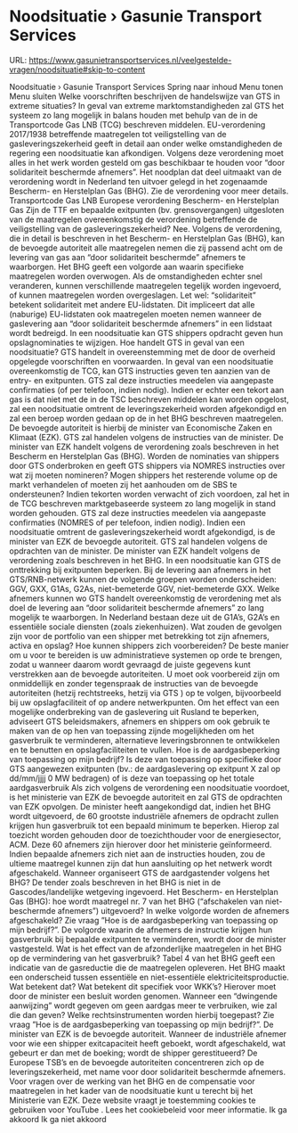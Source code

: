 # Noodsituatie › Gasunie Transport Services

URL: https://www.gasunietransportservices.nl/veelgestelde-vragen/noodsituatie#skip-to-content

Noodsituatie › Gasunie Transport Services
Spring naar inhoud
Menu tonen
Menu sluiten
Welke voorschriften beschrijven de handelswijze van GTS in extreme situaties?
In geval van extreme marktomstandigheden zal
GTS
het
systeem
zo lang mogelijk in balans houden met behulp van de in de
Transportcode
Gas
LNB
(TCG) beschreven middelen.
EU-verordening 2017/1938 betreffende maatregelen tot veiligstelling van de gasleveringszekerheid
geeft in detail aan onder welke omstandigheden de regering een noodsituatie kan afkondigen. Volgens deze verordening moet alles in het werk worden gesteld om
gas
beschikbaar te houden voor “door solidariteit beschermde afnemers”. Het noodplan dat deel uitmaakt van de verordening wordt in Nederland ten uitvoer gelegd in het zogenaamde Bescherm- en Herstelplan
Gas
(BHG). Zie de verordening voor meer details.
Transportcode Gas LNB
Europese verordening
Bescherm- en Herstelplan Gas
Zijn de TTF en bepaalde exitpunten (bv. grensovergangen) uitgesloten van de maatregelen overeenkomstig de verordening betreffende de veiligstelling van de gasleveringszekerheid?
Nee. Volgens de verordening, die in detail is beschreven in het Bescherm- en Herstelplan
Gas
(BHG), kan de bevoegde autoriteit alle maatregelen nemen die zij passend acht om de
levering
van
gas
aan “door solidariteit beschermde” afnemers te waarborgen. Het BHG geeft een volgorde aan waarin specifieke maatregelen worden overwogen. Als de omstandigheden echter snel veranderen, kunnen verschillende maatregelen tegelijk worden ingevoerd, of kunnen maatregelen worden overgeslagen. Let wel: “solidariteit” betekent solidariteit met andere EU-lidstaten. Dit impliceert dat alle (naburige) EU-lidstaten ook maatregelen moeten nemen wanneer de gaslevering aan “door solidariteit beschermde afnemers” in een lidstaat wordt bedreigd.
In een noodsituatie kan GTS shippers opdracht geven hun opslagnominaties te wijzigen. Hoe handelt GTS in geval van een noodsituatie?
GTS
handelt in overeenstemming met de door de overheid opgelegde voorschriften en voorwaarden. In geval van een noodsituatie overeenkomstig de TCG, kan
GTS
instructies geven ten aanzien van de entry- en exitpunten.
GTS
zal deze instructies meedelen via aangepaste confirmaties (of per telefoon, indien nodig). Indien er echter een tekort aan
gas
is dat niet met de in de TSC beschreven middelen kan worden opgelost, zal een noodsituatie omtrent de leveringszekerheid worden afgekondigd en zal een beroep worden gedaan op de in het BHG beschreven maatregelen. De bevoegde autoriteit is hierbij de minister van Economische Zaken en Klimaat (EZK).
GTS
zal handelen volgens de instructies van de minister. De minister van EZK handelt volgens de verordening zoals beschreven in het Bescherm en Herstelplan
Gas
(BHG).
Worden de nominaties van shippers door GTS onderbroken en geeft GTS shippers via NOMRES instructies over wat zij moeten nomineren? Mogen shippers het resterende volume op de markt verhandelen of moeten zij het aanhouden om de SBS te ondersteunen?
Indien tekorten worden verwacht of zich voordoen, zal het in de TCG beschreven marktgebaseerde
systeem
zo lang mogelijk in stand worden gehouden.
GTS
zal deze instructies meedelen via aangepaste confirmaties (NOMRES of per telefoon, indien nodig). Indien een noodsituatie omtrent de gasleveringszekerheid wordt afgekondigd, is de minister van EZK de bevoegde autoriteit.
GTS
zal handelen volgens de opdrachten van de minister. De minister van EZK handelt volgens de verordening zoals beschreven in het BHG.
In een noodsituatie kan GTS de onttrekking bij exitpunten beperken. Bij de levering aan afnemers in het GTS/RNB-netwerk kunnen de volgende groepen worden onderscheiden: GGV, GXX, G1As, G2As, niet-bemeterde GGV, niet-bemeterde GXX. Welke afnemers kunnen wo
GTS
handelt overeenkomstig de verordening met als doel de
levering
aan “door solidariteit beschermde afnemers” zo lang mogelijk te waarborgen. In Nederland bestaan deze uit de G1A’s, G2A’s en essentiële sociale diensten (zoals ziekenhuizen).
Wat zouden de gevolgen zijn voor de portfolio van een shipper met betrekking tot zijn afnemers, activa en opslag? Hoe kunnen shippers zich voorbereiden?
De beste manier om u voor te bereiden is uw administratieve systemen op orde te brengen, zodat u wanneer daarom wordt gevraagd de juiste gegevens kunt verstrekken aan de bevoegde autoriteiten. U moet ook voorbereid zijn om onmiddellijk en zonder tegenspraak de instructies van de bevoegde autoriteiten (hetzij rechtstreeks, hetzij via
GTS
) op te volgen, bijvoorbeeld bij uw opslagfaciliteit of op andere netwerkpunten.
Om het effect van een mogelijke onderbreking van de gaslevering uit Rusland te beperken, adviseert
GTS
beleidsmakers, afnemers en shippers om ook gebruik te maken van de op hen van toepassing zijnde mogelijkheden om het gasverbruik te verminderen, alternatieve leveringsbronnen te ontwikkelen en te benutten en opslagfaciliteiten te vullen.
Hoe is de aardgasbeperking van toepassing op mijn bedrijf? Is deze van toepassing op specifieke door GTS aangewezen exitpunten (bv.: de aardgaslevering op exitpunt X zal op dd/mm/jjjj 0 MW bedragen) of is deze van toepassing op het totale aardgasverbruik
Als zich volgens de verordening een noodsituatie voordoet, is het ministerie van EZK de bevoegde autoriteit en zal
GTS
de opdrachten van EZK opvolgen. De minister heeft aangekondigd dat, indien het BHG wordt uitgevoerd, de 60 grootste industriële afnemers de opdracht zullen krijgen hun gasverbruik tot een bepaald minimum te beperken. Hierop zal toezicht worden gehouden door de toezichthouder voor de energiesector, ACM. Deze 60 afnemers zijn hierover door het ministerie geïnformeerd. Indien bepaalde afnemers zich niet aan de instructies houden, zou de ultieme maatregel kunnen zijn dat hun
aansluiting
op het netwerk wordt afgeschakeld.
Wanneer organiseert GTS de aardgastender volgens het BHG?
De tender zoals beschreven in het BHG is niet in de Gascodes/landelijke wetgeving ingevoerd.
Het Bescherm- en Herstelplan Gas (BHG): hoe wordt maatregel nr. 7 van het BHG (“afschakelen van niet-beschermde afnemers”) uitgevoerd? In welke volgorde worden de afnemers afgeschakeld?
Zie vraag ”Hoe is de aardgasbeperking van toepassing op mijn bedrijf?”. De volgorde waarin de afnemers de instructie krijgen hun gasverbruik bij bepaalde exitpunten te verminderen, wordt door de minister vastgesteld.
Wat is het effect van de afzonderlijke maatregelen in het BHG op de vermindering van het gasverbruik?
Tabel 4 van het BHG geeft een indicatie van de gasreductie die de maatregelen opleveren.
Het BHG maakt een onderscheid tussen essentiële en niet-essentiële elektriciteitsproductie. Wat betekent dat? Wat betekent dit specifiek voor WKK’s?
Hierover moet door de minister een besluit worden genomen.
Wanneer een “dwingende aanwijzing” wordt gegeven om geen aardgas meer te verbruiken, wie zal die dan geven? Welke rechtsinstrumenten worden hierbij toegepast?
Zie vraag ”Hoe is de aardgasbeperking van toepassing op mijn bedrijf?”. De minister van EZK is de bevoegde autoriteit.
Wanneer de industriële afnemer voor wie een shipper exitcapaciteit heeft geboekt, wordt afgeschakeld, wat gebeurt er dan met de boeking; wordt de shipper gerestitueerd?
De Europese TSB’s en de bevoegde autoriteiten concentreren zich op de leveringszekerheid, met name voor door solidariteit beschermde afnemers. Voor vragen over de werking van het BHG en de compensatie voor maatregelen in het kader van de noodsituatie kunt u terecht bij het Ministerie van EZK.
Deze website vraagt je toestemming cookies te gebruiken voor
YouTube
. Lees het
cookiebeleid
voor meer informatie.
Ik ga akkoord
Ik ga niet akkoord
